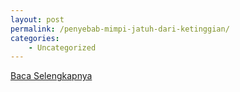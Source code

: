 ```yaml
---
layout: post
permalink: /penyebab-mimpi-jatuh-dari-ketinggian/
categories:
    - Uncategorized
---
```


[Baca Selengkapnya](/06)